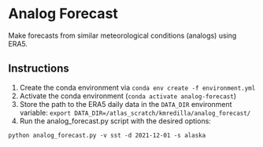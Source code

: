 # Analog Forecast

Make forecasts from similar meteorological conditions (analogs) using ERA5. 

## Instructions

1. Create the conda environment via `conda env create -f environment.yml`
2. Activate the conda environment (`conda activate analog-forecast`)
3. Store the path to the ERA5 daily data in the `DATA_DIR` environment variable: `export DATA_DIR=/atlas_scratch/kmredilla/analog_forecast/`
4. Run the analog_forecast.py script with the desired options:

```
python analog_forecast.py -v sst -d 2021-12-01 -s alaska
```
